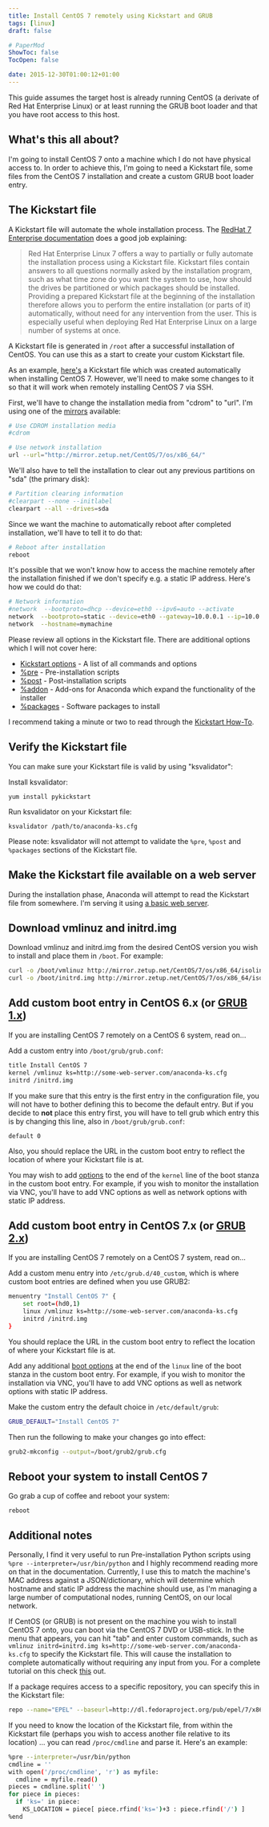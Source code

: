```yaml
---
title: Install CentOS 7 remotely using Kickstart and GRUB
tags: [linux]
draft: false

# PaperMod
ShowToc: false
TocOpen: false

date: 2015-12-30T01:00:12+01:00
---
```


This guide assumes the target host is already running CentOS (a derivate of
Red Hat Enterprise Linux) or at least running the GRUB boot loader and that you
have root access to this host.



## What's this all about?

I'm going to install CentOS 7 onto a machine which I do not have physical access
to. In order to achieve this, I'm going to need a Kickstart file, some files
from the CentOS 7 installation and create a custom GRUB boot loader entry.


## The Kickstart file

A Kickstart file will automate the whole installation process. The [RedHat 7 Enterprise documentation](https://access.redhat.com/documentation/en-US/Red_Hat_Enterprise_Linux/7/html/Installation_Guide/chap-kickstart-installations.html) does a good job explaining:

> Red Hat Enterprise Linux 7 offers a way to partially or fully automate the installation process using a Kickstart file. Kickstart files contain answers to all questions normally asked by the installation program, such as what time zone do you want the system to use, how should the drives be partitioned or which packages should be installed. Providing a prepared Kickstart file at the beginning of the installation therefore allows you to perform the entire installation (or parts of it) automatically, without need for any intervention from the user. This is especially useful when deploying Red Hat Enterprise Linux on a large number of systems at once.

A Kickstart file is generated in `/root` after a successful
installation of CentOS. You can use this as a start to create your custom
Kickstart file.

As an example, [here's](http://fredrikaverpil.github.io/blog/assets/kickstart/anaconda-ks.cfg)
a Kickstart file which was created automatically when
installing CentOS 7. However, we'll need to make some changes to it so that it
will work when remotely installing CentOS 7 via SSH.

First, we'll have to change the installation media from "cdrom" to "url". I'm
using one of the [mirrors](https://www.centos.org/download/mirrors/) available:

```bash
# Use CDROM installation media
#cdrom

# Use network installation
url --url="http://mirror.zetup.net/CentOS/7/os/x86_64/"
```

We'll also have to tell the installation to clear out any previous partitions
on "sda" (the primary disk):

```bash
# Partition clearing information
#clearpart --none --initlabel
clearpart --all --drives=sda
```

Since we want the machine to automatically reboot after completed installation,
we'll have to tell it to do that:

```bash
# Reboot after installation
reboot
```

It's possible that we won't know how to access the machine remotely after the
installation finished if we don't specify e.g. a static IP address. Here's how
we could do that:

```bash
# Network information
#network  --bootproto=dhcp --device=eth0 --ipv6=auto --activate
network  --bootproto=static --device=eth0 --gateway=10.0.0.1 --ip=10.0.0.100 --nameserver=8.8.8.8 --netmask=255.255.255.0 --ipv6=auto --activate
network  --hostname=mymachine
```

Please review all options in the Kickstart file. There are additional options
which I will not cover here:

* [Kickstart options](https://access.redhat.com/documentation/en-US/Red_Hat_Enterprise_Linux/7/html/Installation_Guide/sect-kickstart-syntax.html#sect-kickstart-commands) - A list of all commands and options
* [%pre](https://access.redhat.com/documentation/en-US/Red_Hat_Enterprise_Linux/7/html/Installation_Guide/sect-kickstart-syntax.html#sect-kickstart-preinstall) - Pre-installation scripts
* [%post](https://access.redhat.com/documentation/en-US/Red_Hat_Enterprise_Linux/7/html/Installation_Guide/sect-kickstart-syntax.html#sect-kickstart-postinstall) - Post-installation scripts
* [%addon](https://access.redhat.com/documentation/en-US/Red_Hat_Enterprise_Linux/7/html/Installation_Guide/sect-kickstart-syntax.html#sect-kickstart-addon) - Add-ons for Anaconda which expand the functionality of the installer
* [%packages](https://access.redhat.com/documentation/en-US/Red_Hat_Enterprise_Linux/7/html/Installation_Guide/sect-kickstart-syntax.html#sect-kickstart-packages) - Software packages to install

I recommend taking a minute or two to read through the [Kickstart How-To](https://access.redhat.com/documentation/en-US/Red_Hat_Enterprise_Linux/7/html/Installation_Guide/sect-kickstart-howto.html).


## Verify the Kickstart file

You can make sure your Kickstart file is valid by using "ksvalidator":

Install ksvalidator:

    yum install pykickstart

Run ksvalidator on your Kickstart file:

    ksvalidator /path/to/anaconda-ks.cfg

Please note: ksvalidator will not attempt to validate the `%pre`, `%post` and `%packages` sections of the Kickstart file.


## Make the Kickstart file available on a web server

During the installation phase, Anaconda will attempt to read the Kickstart file
from somewhere. I'm serving it using [a basic web server](http://fredrikaverpil.github.io/2015/12/28/python-web-server/).


## Download vmlinuz and initrd.img

Download vmlinuz and initrd.img from the desired CentOS version you wish to install
and place them in `/boot`. For example:

```bash
curl -o /boot/vmlinuz http://mirror.zetup.net/CentOS/7/os/x86_64/isolinux/vmlinuz
curl -o /boot/initrd.img http://mirror.zetup.net/CentOS/7/os/x86_64/isolinux/initrd.img
```


## Add custom boot entry in CentOS 6.x (or [GRUB 1.x](https://access.redhat.com/documentation/en-US/Red_Hat_Enterprise_Linux/6/html/Installation_Guide/ch-grub.html))

If you are installing CentOS 7 remotely on a CentOS 6 system, read on...

Add a custom entry into `/boot/grub/grub.conf`:

```bash
title Install CentOS 7
kernel /vmlinuz ks=http://some-web-server.com/anaconda-ks.cfg
initrd /initrd.img
```

If you make sure that this entry is the first entry in the configuration file,
you will not have to bother defining this to become the default entry. But if
you decide to **not** place this entry first, you will have to tell grub which
entry this is by changing this line, also in `/boot/grub/grub.conf`:

    default 0


Also, you should replace the URL in the custom boot entry to reflect the
location of where your Kickstart file is at.

You may wish to add [options](https://access.redhat.com/documentation/en-US/Red_Hat_Enterprise_Linux/6/html/Installation_Guide/ap-admin-options.html) to the end of the `kernel` line of the boot stanza in the
custom boot entry. For example, if you wish to monitor the installation via VNC,
you'll have to add VNC options as well as network options with static IP
address.

## Add custom boot entry in CentOS 7.x (or [GRUB 2.x](https://access.redhat.com/documentation/en-US/Red_Hat_Enterprise_Linux/7/html/System_Administrators_Guide/ch-Working_with_the_GRUB_2_Boot_Loader.html))

If you are installing CentOS 7 remotely on a CentOS 7 system, read on...

Add a custom menu entry into `/etc/grub.d/40_custom`, which is where custom
boot entries are defined when you use GRUB2:

```bash
menuentry "Install CentOS 7" {
    set root=(hd0,1)
    linux /vmlinuz ks=http://some-web-server.com/anaconda-ks.cfg
    initrd /initrd.img
}
```

You should replace the URL in the custom boot entry to reflect the
location of where your Kickstart file is at.

Add any additional [boot options](https://access.redhat.com/documentation/en-US/Red_Hat_Enterprise_Linux/7/html/Installation_Guide/chap-anaconda-boot-options.html) at the end of the `linux` line of the boot stanza
in the custom boot entry.
For example, if you wish to monitor the installation via VNC,
you'll have to add VNC options as well as network options with static IP
address.

Make the custom entry the default choice in `/etc/default/grub`:

```bash
GRUB_DEFAULT="Install CentOS 7"
```

Then run the following to make your changes go into effect:

```bash
grub2-mkconfig --output=/boot/grub2/grub.cfg
```


## Reboot your system to install CentOS 7

Go grab a cup of coffee and reboot your system:

    reboot

## Additional notes

Personally, I find it very useful to run Pre-installation Python scripts using
`%pre --interpreter=/usr/bin/python` and I highly recommend reading more on
that in the documentation. Currently, I use this to match the machine's
MAC address against a JSON/dictionary, which will determine which hostname and
static IP address the machine should use, as I'm managing a large number of
computational nodes, running CentOS, on our local network.

If CentOS (or GRUB) is not present on the machine you wish to install
CentOS 7 onto, you can boot via the CentOS 7 DVD or USB-stick. In the menu that
appears, you can hit "tab" and enter custom commands, such as
`vmlinuz initrd=initrd.img ks=http://some-web-server.com/anaconda-ks.cfg` to
specify the Kickstart file. This will cause the installation to complete
automatically without requiring any input from you. For a complete tutorial on
this check [this](http://marclop.svbtle.com/creating-an-automated-centos-7-install-via-kickstart-file) out.

If a package requires access to a specific repository, you can specify this in
the Kickstart file:

```bash
repo --name="EPEL" --baseurl=http://dl.fedoraproject.org/pub/epel/7/x86_64/
```

If you need to know the location of the Kickstart file, from within the
Kickstart file (perhaps you wish to access another file relative to its
location) ... you can read `/proc/cmdline` and parse it. Here's an example:

```bash
%pre --interpreter=/usr/bin/python
cmdline = ''
with open('/proc/cmdline', 'r') as myfile:
  cmdline = myfile.read()
pieces = cmdline.split(' ')
for piece in pieces:
  if 'ks=' in piece:
    KS_LOCATION = piece[ piece.rfind('ks=')+3 : piece.rfind('/') ]
%end
```
